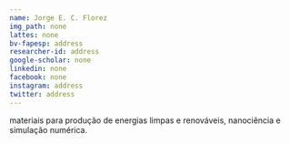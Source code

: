 ```yaml
---
name: Jorge E. C. Florez
img_path: none
lattes: none
bv-fapesp: address
researcher-id: address
google-scholar: none
linkedin: none
facebook: none
instagram: address
twitter: address
---
```

materiais para produção de energias limpas e renováveis, nanociência e
simulação numérica.

